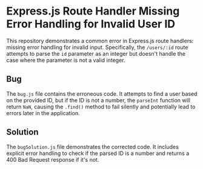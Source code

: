 # Express.js Route Handler Missing Error Handling for Invalid User ID

This repository demonstrates a common error in Express.js route handlers: missing error handling for invalid input.  Specifically, the `/users/:id` route attempts to parse the `id` parameter as an integer but doesn't handle the case where the parameter is not a valid integer.

## Bug

The `bug.js` file contains the erroneous code.  It attempts to find a user based on the provided ID, but if the ID is not a number, the `parseInt` function will return `NaN`, causing the `.find()` method to fail silently and potentially lead to errors later in the application.

## Solution

The `bugSolution.js` file demonstrates the corrected code.  It includes explicit error handling to check if the parsed ID is a number and returns a 400 Bad Request response if it's not.